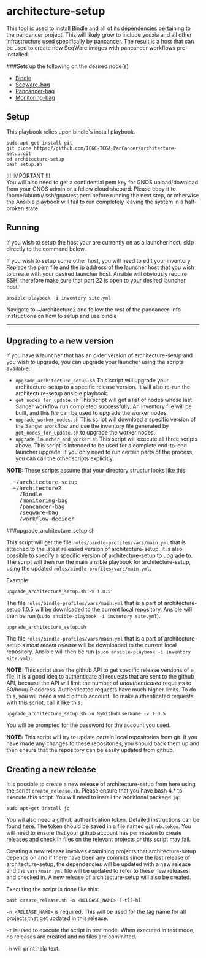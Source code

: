 architecture-setup
================

This tool is used to install Bindle and all of its dependencies pertaining to the pancancer project. 
This will likely grow to include youxia and all other infrastructure used specifically by pancancer. 
The result is a host that can be used to create new SeqWare images with pancancer workflows pre-installed.

###Sets up the following on the desired node(s)

* [Bindle](https://github.com/CloudBindle/Bindle)
* [Seqware-bag](https://github.com/SeqWare/seqware-bag.git)
* [Pancancer-bag](https://github.com/ICGC-TCGA-PanCancer/pancancer-bag.git)
* [Monitoring-bag](https://github.com/ICGC-TCGA-PanCancer/monitoring-bag.git)

## Setup

This playbook relies upon bindle's install playbook. 

    sudo apt-get install git
    git clone https://github.com/ICGC-TCGA-PanCancer/architecture-setup.git
    cd architecture-setup 
    bash setup.sh
    
!!! IMPORTANT !!!    
You will also need to get a confidential pem key for GNOS upload/download from your GNOS admin or a fellow cloud shepard. Please copy it to /home/ubuntu/.ssh/gnostest.pem before running the next step, or otherwise the Ansible playbook will fail to run completely leaving the system in a half-broken state.

## Running 

If you wish to setup the host your are currently on as a launcher host, skip directly to the command below. 

If you wish to setup some other host, you will need to edit your inventory. Replace the pem file and the ip address of the launcher host that you wish to create with your desired launcher host. Ansible will obviously require SSH, therefore make sure that port 22 is open to your desired launcher host.
        
    ansible-playbook -i inventory site.yml

Navigate to ~/architecture2 and follow the rest of the pancancer-info instructions on how to setup and use bindle

***

## Upgrading to a new version

If you have a launcher that has an older version of architecture-setup and you wish to upgrade, you can upgrade your launcher using the scripts available:

 - `upgrade_architecture_setup.sh` This script will upgrade your architecture-setup to a specific release version. It will also re-run the architecture-setup ansible playbook.
 - `get_nodes_for_update.sh` This script will get a list of nodes whose last Sanger workflow run completed successfully. An inventory file will be built, and this file can be used to upgrade the worker nodes.
 - `upgrade_worker_nodes.sh` This script will download a specific version of the Sanger workflow and use the inventory file generated by `get_nodes_for_update.sh` to upgrade the worker nodes.
 - `upgrade_launcher_and_worker.sh` This script will execute all three scripts above. This script is intended to be used for a complete end-to-end launcher upgrade. If you only need to run certain parts of the process, you can call the other scripts explicitly.

**NOTE:** These scripts assume that your directory structur looks like this:
<pre>
  ~/architecture-setup
  ~/architecture2
    /Bindle
    /monitoring-bag
    /pancancer-bag
    /seqware-bag
    /workflow-decider
</pre>

###upgrade_architecture_setup.sh

This script will get the file `roles/bindle-profiles/vars/main.yml` that is attached to the latest released version of architecture-setup. It is also possible to specify a specific version of architecture-setup to upgrade to. The script will then run the main ansible playbook for architecture-setup, using the updated `roles/bindle-profiles/vars/main.yml`.

Example:

    upgrade_architecture_setup.sh -v 1.0.5
    
The file `roles/bindle-profiles/vars/main.yml` that is a part of architecture-setup 1.0.5 will be downloaded to the current local repository. Ansible will then be run (`sudo ansible-playbook -i inventory site.yml`).

    upgrade_architecture_setup.sh

The file `roles/bindle-profiles/vars/main.yml` that is a part of architecture-setup's *most recent release* will be downloaded to the current local repository. Ansible will then be run (`sudo ansible-playbook -i inventory site.yml`).

**NOTE:** This script uses the github API to get specific release versions of a file. It is a good idea to authenticate all requests that are sent to the github API, because the API will limit the number of *unauthenticated* requests to 60/hour/IP address. Authenticated requests have much higher limits. To do this, you will need a valid github account. To make authenticated requests with this script, call it like this:

    upgrade_architecture_setup.sh -u MyGithubUserName -v 1.0.5

You will be prompted for the password for the account you used.

**NOTE:** This script will try to update certain local repositories from git. If you have made any changes to these repositories, you should back them up and then ensure that the repository can be easily updated from github.

## Creating a new release

It is possible to create a new release of architecture-setup from here using the script `create_release.sh`. Please ensure that you have bash 4.* to execute this script. You will need to install the additional package `jq`:

    sudo apt-get install jq
    
You wil also need a github authentication token. Detailed instructions can be found [here](https://help.github.com/articles/creating-an-access-token-for-command-line-use/). The token should be saved in a file named `github.token`. You will need to ensure that your github account has permission to create releases and check in files on the relevant projects or this script may fail.

Creating a new release involves examining projects that architecture-setup depends on and if there have been any commits since the last release of architecture-setup, the dependencies will be updated with a new release and the `vars/main.yml` file will be updated to refer to these new releases and checked in. A new release of architecture-setup will also be created.

Executing the script is done like this:

    bash create_release.sh -n <RELEASE_NAME> [-t][-h]
    
`-n <RELEASE_NAME>` is required. This will be used for the tag name for all projects that get updated in this release.

`-t` is used to execute the script in test mode. When executed in test mode, no releases are created and no files are committed.

`-h` will print help text.
